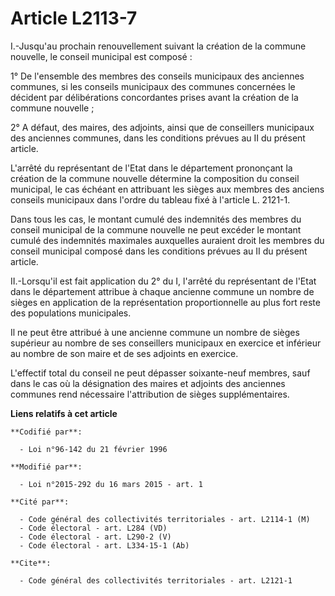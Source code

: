 # Article L2113-7

I.-Jusqu'au prochain renouvellement suivant la création de la commune nouvelle, le conseil municipal est composé : 

1° De l'ensemble des membres des conseils municipaux des anciennes communes, si les conseils municipaux des communes
concernées le décident par délibérations concordantes prises avant la création de la commune nouvelle ; 

2° A défaut, des maires, des adjoints, ainsi que de conseillers municipaux des anciennes communes, dans les conditions
prévues au II du présent article. 

L'arrêté du représentant de l'Etat dans le département prononçant la création de la commune nouvelle détermine la composition
du conseil municipal, le cas échéant en attribuant les sièges aux membres des anciens conseils municipaux dans l'ordre du
tableau fixé à l'article L. 2121-1. 

Dans tous les cas, le montant cumulé des indemnités des membres du conseil municipal de la commune nouvelle ne peut excéder
le montant cumulé des indemnités maximales auxquelles auraient droit les membres du conseil municipal composé dans les
conditions prévues au II du présent article. 

II.-Lorsqu'il est fait application du 2° du I, l'arrêté du représentant de l'Etat dans le département attribue à chaque
ancienne commune un nombre de sièges en application de la représentation proportionnelle au plus fort reste des populations
municipales. 

Il ne peut être attribué à une ancienne commune un nombre de sièges supérieur au nombre de ses conseillers municipaux en
exercice et inférieur au nombre de son maire et de ses adjoints en exercice. 

L'effectif total du conseil ne peut dépasser soixante-neuf membres, sauf dans le cas où la désignation des maires et adjoints
des anciennes communes rend nécessaire l'attribution de sièges supplémentaires.

**Liens relatifs à cet article**

	**Codifié par**:

	  - Loi n°96-142 du 21 février 1996

	**Modifié par**:

	  - Loi n°2015-292 du 16 mars 2015 - art. 1

	**Cité par**:

	  - Code général des collectivités territoriales - art. L2114-1 (M)
	  - Code électoral - art. L284 (VD)
	  - Code électoral - art. L290-2 (V)
	  - Code électoral - art. L334-15-1 (Ab)

	**Cite**:

	  - Code général des collectivités territoriales - art. L2121-1
